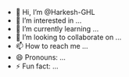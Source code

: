 - 👋 Hi, I’m @Harkesh-GHL
- 👀 I’m interested in ...
- 🌱 I’m currently learning ...
- 💞️ I’m looking to collaborate on ...
- 📫 How to reach me ...
- 😄 Pronouns: ...
- ⚡ Fun fact: ...

<!---
Harkesh-GHL/Harkesh-GHL is a ✨ special ✨ repository because its `README.md` (this file) appears on your GitHub profile.
You can click the Preview link to take a look at your changes.
--->
